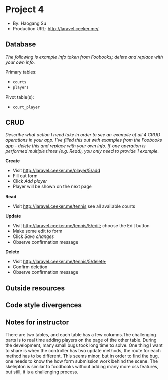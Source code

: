 # Project 4
+ By: Haogang Su
+ Production URL: http://laravel.ceeker.me/

## Database
*The following is example info taken from Foobooks; delete and replace with your own info.*

Primary tables:
  + `courts`
  + `players`

  
Pivot table(s):
  + `court_player`


## CRUD
*Describe what action I need take in order to see an example of all 4 CRUD operations in your app. I've filled this out with examples from the Foobooks app - delete this and replace with your own info. If one operation is performed multiple times (e.g. Read), you only need to provide 1 example.*

__Create__
  + Visit http://laravel.ceeker.me/player/5/add
  + Fill out form
  + Click *Add player*
  + Player will be shown on the next page
  
__Read__
  + Visit http://laravel.ceeker.me/tennis see all available courts
  
__Update__
  + Visit http://laravel.ceeker.me/tennis/5/edit; choose the Edit button
  + Make some edit to form
  + Click *Save changes*
  + Observe confirmation message
  
__Delete__
  + Visit <http://laravel.ceeker.me/tennis/5/delete>; 
  + Confirm deletion
  + Observe confirmation message

## Outside resources

## Code style divergences

## Notes for instructor
There are two tables, and each table has a few columns.The challenging parts is to real time adding players on the page of the other table. During the development, many small bugs took long time to solve. One thing I want to share is when the controller has two update methods, the route for each method has to be different. This seems minor, but in order to find the bug, one needs to know the how form submission work behind the scene. The skelepton is similar to foodbooks without adding many more css features, but still, it is a challenging process. 
